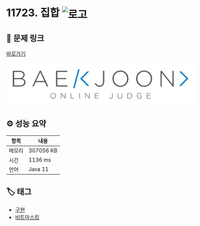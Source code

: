 # 11723. 집합 <img src="https://d2gd6pc034wcta.cloudfront.net/tier/6.svg" alt="로고" height="32" style="vertical-align: middle;" />

## 🔗 문제 링크

[바로가기](https://www.acmicpc.net/problem/11723)

![백준 로고](../../images/boj.png)

## ⚙️ 성능 요약

| 항목   | 내용      |
| ------ | --------- |
| 메모리 | 307056 KB |
| 시간   | 1136 ms   |
| 언어   | Java 11   |

## 🏷️ 태그

- [구현](https://www.acmicpc.net/problemset?sort=ac_desc&algo=102)
- [비트마스킹](https://www.acmicpc.net/problemset?sort=ac_desc&algo=14)
